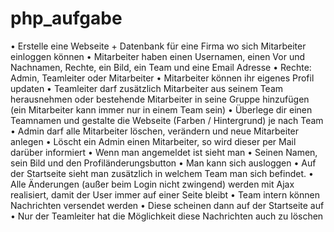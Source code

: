 # php_aufgabe

•
Erstelle eine Webseite + Datenbank für eine Firma wo sich Mitarbeiter einloggen können
•
Mitarbeiter haben einen Usernamen, einen Vor und Nachnamen, Rechte, ein Bild, ein Team und eine Email Adresse
•
Rechte: Admin, Teamleiter oder Mitarbeiter
•
Mitarbeiter können ihr eigenes Profil updaten
•
Teamleiter darf zusätzlich Mitarbeiter aus seinem Team herausnehmen oder bestehende Mitarbeiter in seine
Gruppe hinzufügen (ein Mitarbeiter kann immer nur in einem Team sein)
•
Überlege dir einen Teamnamen und gestalte die Webseite (Farben / Hintergrund) je nach Team
•
Admin darf alle Mitarbeiter löschen, verändern und neue Mitarbeiter anlegen
•
Löscht ein Admin einen Mitarbeiter, so wird dieser per Mail darüber informiert
•
Wenn man angemeldet ist sieht man
•
Seinen Namen, sein Bild und den Profiländerungsbutton
•
Man kann sich ausloggen
•
Auf der Startseite sieht man zusätzlich in welchem Team man sich befindet.
•
Alle Änderungen (außer beim Login nicht zwingend) werden mit Ajax realisiert, damit der User immer auf einer Seite bleibt
•
Team intern können Nachrichten versendet werden
•
Diese scheinen dann auf der Startseite auf
•
Nur der Teamleiter hat die Möglichkeit diese Nachrichten auch zu löschen